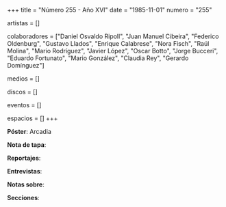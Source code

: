 +++
title = "Número 255 - Año XVI"
date = "1985-11-01"
numero = "255"

artistas = []

colaboradores = ["Daniel Osvaldo Ripoll", "Juan Manuel Cibeira", "Federico Oldenburg", "Gustavo Llados", "Enrique Calabrese", "Nora Fisch", "Raúl Molina", "Mario Rodríguez", "Javier López", "Oscar Botto", "Jorge Bucceri", "Eduardo Fortunato", "Mario González", "Claudia Rey", "Gerardo Domínguez"]

medios = []

discos = []

eventos = []

espacios = []
+++

**Póster**: Arcadia

**Nota de tapa**: 

**Reportajes**: 

**Entrevistas**: 

**Notas sobre**:

**Secciones**:
